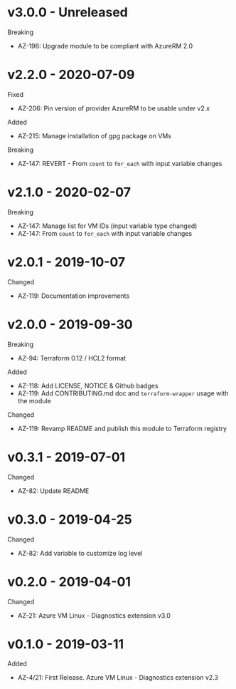# v3.0.0 - Unreleased

Breaking
  * AZ-198: Upgrade module to be compliant with AzureRM 2.0

# v2.2.0 - 2020-07-09

Fixed

  * AZ-206: Pin version of provider AzureRM to be usable under v2.x

Added

  * AZ-215: Manage installation of gpg package on VMs

Breaking

  * AZ-147: REVERT - From `count` to `for_each` with input variable changes

# v2.1.0 - 2020-02-07

Breaking

  * AZ-147: Manage list for VM IDs (input variable type changed)
  * AZ-147: From `count` to `for_each` with input variable changes

# v2.0.1 - 2019-10-07

Changed

  * AZ-119: Documentation improvements

# v2.0.0 - 2019-09-30

Breaking

  * AZ-94: Terraform 0.12 / HCL2 format

Added

  * AZ-118: Add LICENSE, NOTICE & Github badges
  * AZ-119: Add CONTRIBUTING.md doc and `terraform-wrapper` usage with the module

Changed

  * AZ-119: Revamp README and publish this module to Terraform registry

# v0.3.1 - 2019-07-01

Changed

  * AZ-82: Update README

# v0.3.0 - 2019-04-25

Changed

  * AZ-82: Add variable to customize log level

# v0.2.0 - 2019-04-01

Changed

  * AZ-21: Azure VM Linux - Diagnostics extension v3.0

# v0.1.0 - 2019-03-11

Added

  * AZ-4/21: First Release. Azure VM Linux - Diagnostics extension v2.3
